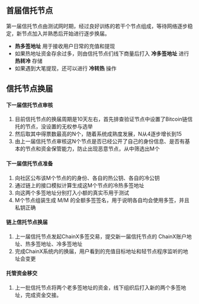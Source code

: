 ## 首届信托节点

第一届信托节点由测试网时期，经过良好训练的若干个节点组成，等待网络逐步稳定，新节点加入并熟悉后开始进行逐步换届。

* **热多签地址** 用于接收用户日常的充值和提现
* 如果热地址资金存余过多，则由信托节点们线下商量后打入 **冷多签地址** 进行 **热转冷** 存储
* 如果遇到大笔提现，还可以进行 **冷转热** 操作

## 信托节点换届

#### 下一届信托节点审核

1. 目前信托节点的换届周期是10天左右，首先排查验证节点中设置了Bitcoin链信托的节点，没设置的无权参与选举
1. 然后取其中得票数最高的N个，随着系统成熟度发展，N从4逐步增长到15
1. 由上一届信托节点审核这N个节点是否已经公开了自己的身份信息、是否有基本的节点和资金保管能力，防止出现恶意节点，从中筛选出M个

#### 下一届信托节点准备

1. 向社区公布该M个节点的的身份、各自的热公钥、各自的冷公钥
1. 通过链上的接口模拟计算生成这M个节点的冷热多签地址
1. 向这两个多签地址分别打入小额的真实币用于测试
1. M个节点组装生成 M/M 的全额多签签名，用于说明各自均会使用多签，并且私钥正确

#### 链上信托节点换届

1. 上一届信托节点发起ChainX多签交易，提交新一届信托节点的 ChainX账户地址、热多签地址、冷多签地址
1. 完成ChainX系统内的换届，用户看到的充值目标地址和轻节点程序监听的地址会变更

#### 托管资金移交

1. 上一批信托节点将两个老多签地址的资金，线下组织后打入新的两个多签地址，完成资金交接。